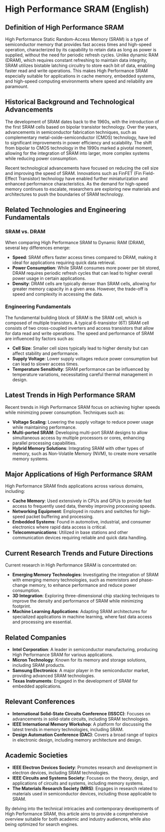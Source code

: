 # High Performance SRAM (English)

## Definition of High Performance SRAM

High Performance Static Random-Access Memory (SRAM) is a type of semiconductor memory that provides fast access times and high-speed operation, characterized by its capability to retain data as long as power is supplied, without the need for periodic refresh cycles. Unlike dynamic RAM (DRAM), which requires constant refreshing to maintain data integrity, SRAM utilizes bistable latching circuitry to store each bit of data, enabling faster read and write operations. This makes High Performance SRAM especially suitable for applications in cache memory, embedded systems, and high-speed computing environments where speed and reliability are paramount.

## Historical Background and Technological Advancements

The development of SRAM dates back to the 1960s, with the introduction of the first SRAM cells based on bipolar transistor technology. Over the years, advancements in semiconductor fabrication techniques, such as complementary metal-oxide-semiconductor (CMOS) technology, have led to significant improvements in power efficiency and scalability. The shift from bipolar to CMOS technology in the 1990s marked a pivotal moment, allowing for the integration of SRAM into larger, more complex systems while reducing power consumption.

Recent technological advancements have focused on reducing the cell size and improving the speed of SRAM. Innovations such as FinFET (Fin Field-Effect Transistor) technology have enabled further miniaturization and enhanced performance characteristics. As the demand for high-speed memory continues to escalate, researchers are exploring new materials and architectures to push the boundaries of SRAM technology.

## Related Technologies and Engineering Fundamentals

### SRAM vs. DRAM

When comparing High Performance SRAM to Dynamic RAM (DRAM), several key differences emerge:

- **Speed**: SRAM offers faster access times compared to DRAM, making it ideal for applications requiring quick data retrieval.
- **Power Consumption**: While SRAM consumes more power per bit stored, DRAM requires periodic refresh cycles that can lead to higher overall power usage in certain applications.
- **Density**: DRAM cells are typically denser than SRAM cells, allowing for greater memory capacity in a given area. However, the trade-off is speed and complexity in accessing the data.

### Engineering Fundamentals

The fundamental building block of SRAM is the SRAM cell, which is composed of multiple transistors. A typical 6-transistor (6T) SRAM cell consists of two cross-coupled inverters and access transistors that allow for data read and write operations. The speed and performance of SRAM are influenced by factors such as:

- **Cell Size**: Smaller cell sizes typically lead to higher density but can affect stability and performance.
- **Supply Voltage**: Lower supply voltages reduce power consumption but can lead to slower access times.
- **Temperature Sensitivity**: SRAM performance can be influenced by temperature variations, necessitating careful thermal management in design.

## Latest Trends in High Performance SRAM

Recent trends in High Performance SRAM focus on achieving higher speeds while minimizing power consumption. Techniques such as:

- **Voltage Scaling**: Lowering the supply voltage to reduce power usage while maintaining performance.
- **Multi-ported SRAM**: Developing multi-port SRAM designs to allow simultaneous access by multiple processors or cores, enhancing parallel processing capabilities.
- **Hybrid Memory Solutions**: Integrating SRAM with other types of memory, such as Non-Volatile Memory (NVM), to create more versatile memory systems.

## Major Applications of High Performance SRAM

High Performance SRAM finds applications across various domains, including:

- **Cache Memory**: Used extensively in CPUs and GPUs to provide fast access to frequently used data, thereby improving processing speeds.
- **Networking Equipment**: Employed in routers and switches for high-speed packet buffering and processing.
- **Embedded Systems**: Found in automotive, industrial, and consumer electronics where rapid data access is critical.
- **Telecommunications**: Utilized in base stations and other communication devices requiring reliable and quick data handling.

## Current Research Trends and Future Directions

Current research in High Performance SRAM is concentrated on:

- **Emerging Memory Technologies**: Investigating the integration of SRAM with emerging memory technologies, such as memristors and phase-change memory, to enhance performance and reduce power consumption.
- **3D Integration**: Exploring three-dimensional chip stacking techniques to improve the density and performance of SRAM while minimizing footprint.
- **Machine Learning Applications**: Adapting SRAM architectures for specialized applications in machine learning, where fast data access and processing are essential.

## Related Companies

- **Intel Corporation**: A leader in semiconductor manufacturing, producing High Performance SRAM for various applications.
- **Micron Technology**: Known for its memory and storage solutions, including SRAM products.
- **Samsung Electronics**: A major player in the semiconductor market, providing advanced SRAM technologies.
- **Texas Instruments**: Engaged in the development of SRAM for embedded applications.

## Relevant Conferences

- **International Solid-State Circuits Conference (ISSCC)**: Focuses on advancements in solid-state circuits, including SRAM technologies.
- **IEEE International Memory Workshop**: A platform for discussing the latest trends in memory technologies, including SRAM.
- **Design Automation Conference (DAC)**: Covers a broad range of topics in electronic design, including memory architecture and design.

## Academic Societies

- **IEEE Electron Devices Society**: Promotes research and development in electron devices, including SRAM technologies.
- **IEEE Circuits and Systems Society**: Focuses on the theory, design, and applications of circuits and systems, including memory systems.
- **The Materials Research Society (MRS)**: Engages in research related to materials used in semiconductor devices, including those applicable to SRAM.

By delving into the technical intricacies and contemporary developments of High Performance SRAM, this article aims to provide a comprehensive overview suitable for both academic and industry audiences, while also being optimized for search engines.